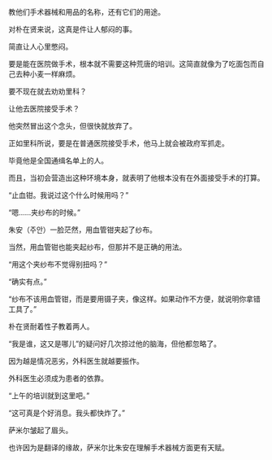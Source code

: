 教他们手术器械和用品的名称，还有它们的用途。

对朴在贤来说，这真是件让人郁闷的事。

简直让人心里憋闷。

要是能在医院做手术，根本就不需要这种荒唐的培训。这简直就像为了吃面包而自己去种小麦一样麻烦。

要不现在就去劝劝里科？

让他去医院接受手术？

他突然冒出这个念头，但很快就放弃了。

正如里科所说，要是在普通医院接受手术，他马上就会被政府军抓走。

毕竟他是全国通缉名单上的人。

而且，当初会营造出这种环境本身，就表明了他根本没有在外面接受手术的打算。

“止血钳。我说过这个什么时候用吗？”

“嗯……夹纱布的时候。”

朱安（주안）一脸茫然，用血管钳夹起了纱布。

当然，用血管钳也能夹起纱布，但那并不是正确的用法。

“用这个夹纱布不觉得别扭吗？”

“确实有点。”

“纱布不该用血管钳，而是要用镊子夹，像这样。如果动作不方便，就说明你拿错工具了。”

朴在贤耐着性子教着两人。

“我是谁，这又是哪儿”的疑问好几次掠过他的脑海，但他都忽略了。

因为越是情况恶劣，外科医生就越要振作。

外科医生必须成为患者的依靠。

“上午的培训就到这里吧。”

“这可真是个好消息。我头都快炸了。”

萨米尔皱起了眉头。

也许因为是翻译的缘故，萨米尔比朱安在理解手术器械方面更有天赋。